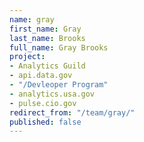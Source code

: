```yaml
---
name: gray
first_name: Gray
last_name: Brooks
full_name: Gray Brooks
project:
- Analytics Guild
- api.data.gov
- "/Devleoper Program"
- analytics.usa.gov
- pulse.cio.gov
redirect_from: "/team/gray/"
published: false
---
```



